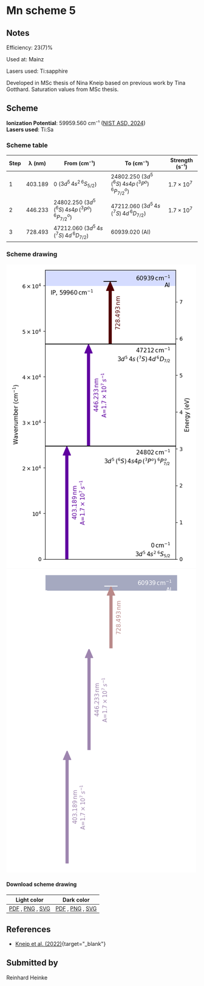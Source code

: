 # Mn scheme 5

## Notes

Efficiency: 23(7)%

Used at: Mainz

Lasers used: Ti:sapphire

Developed in MSc thesis of Nina Kneip based on previous work by Tina Gotthard. Saturation values from MSc thesis.





## Scheme

**Ionization Potential**: 59959.560 cm⁻¹ ([NIST ASD, 2024](https://www.nist.gov/pml/atomic-spectra-database))  
**Lasers used**: Ti:Sa

### Scheme table

| Step | λ (nm)  |                      From (cm⁻¹)                      |                       To (cm⁻¹)                       |   Strength (s⁻¹)    |
| ---- | ------- | ----------------------------------------------------- | ----------------------------------------------------- | ------------------- |
| 1    | 403.189 | 0 ($3d^5\,4s^2\,^6S_{5/2}$)                           | 24802.250 ($3d^5\,(^6S)\,4s4p\,(^3P^o)\,^6P^o_{7/2}$) | $1.7 \times 10^{7}$ |
| 2    | 446.233 | 24802.250 ($3d^5\,(^6S)\,4s4p\,(^3P^o)\,^6P^o_{7/2}$) | 47212.060 ($3d^5\,4s\,(^7S)\,4d\,^6D_{7/2}$)          | $1.7 \times 10^{7}$ |
| 3    | 728.493 | 47212.060 ($3d^5\,4s\,(^7S)\,4d\,^6D_{7/2}$)          | 60939.020 (AI)                                        |                     |


### Scheme drawing

![mn scheme, light mode](mn-005/mn-005-light.png#only-light)
![mn scheme, dark mode](mn-005/mn-005-dark-web.png#only-dark)

#### Download scheme drawing

|                                            Light color                                            |                                           Dark color                                           |
| ------------------------------------------------------------------------------------------------- | ---------------------------------------------------------------------------------------------- |
| [PDF](mn-005/mn-005-light.pdf) , [PNG](mn-005/mn-005-light.png) , [SVG](mn-005/mn-005-light.svg)  | [PDF](mn-005/mn-005-dark.pdf) , [PNG](mn-005/mn-005-dark.png) , [SVG](mn-005/mn-005-dark.svg)  |


## References

  - [Kneip et al. (2022)](https://doi.org/10.1051/epjap/2022210270){target="_blank"}



## Submitted by

Reinhard Heinke

